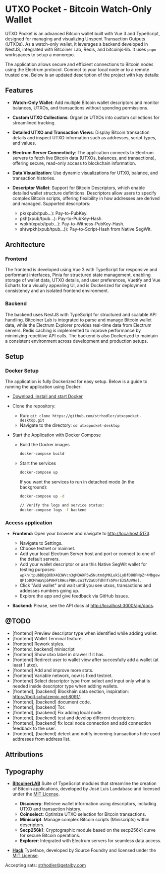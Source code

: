 # UTXO Pocket - Bitcoin Watch-Only Wallet

UTXO Pocket is an advanced Bitcoin wallet built with Vue 3 and TypeScript, designed for managing and visualizing Unspent Transaction Outputs (UTXOs). As a watch-only wallet, it leverages a backend developed in NestJS, integrated with Bitcoiner Lab, Redis, and bitcoinjs-lib. It uses `pnpm` workspaces to setup a monorepo. 

The application allows secure and efficient connections to Bitcoin nodes using the Electrum protocol. Connect to your local node or to a remote trusted one. Below is an updated description of the project with key details:

## Features

- **Watch-Only Wallet**: Add multiple Bitcoin wallet descriptors and monitor balances, UTXOs, and transactions without spending permissions.
- **Custom UTXO Collections**: Organize UTXOs into custom collections for streamlined tracking.
- **Detailed UTXO and Transaction Views**: Display Bitcoin transaction details and inspect UTXO information such as addresses, script types, and values.
- **Electrum Server Connectivity**: The application connects to Electrum servers to fetch live Bitcoin data (UTXOs, balances, and transactions), offering secure, read-only access to blockchain information.
- **Data Visualization**: Use dynamic visualizations for UTXO, balance, and transaction histories.
- **Descriptor Wallet**:    Support for Bitcoin Descriptors, which enable detailed wallet structure definitions. Descriptors allow users to specify complex Bitcoin scripts, offering flexibility in how addresses are derived and managed. Supported descriptors:

   - pk(xpub/tpub...): Pay-to-PubKey.
   - pkh(xpub/tpub...): Pay-to-PubKey-Hash.
   - wpkh(xpub/tpub...): Pay-to-Witness-PubKey-Hash.
   - sh(wpkh(xpub/tpub...)): Pay-to-Script-Hash from Native SegWit.

## Architecture

### Frontend

The frontend is developed using Vue 3 with TypeScript for responsive and performant interfaces, Pinia for structured state management, enabling storage of wallet data, UTXO details, and user preferences, Vuetify and Vue Echarts for a visually appealing UI, and is Dockerized for deployment consistency and an isolated frontend environment.

### Backend

The backend uses NestJS with TypeScript for structured and scalable API handling. Bitcoiner Lab is integrated to parse and manage Bitcoin wallet data, while the Electrum Explorer provides real-time data from Electrum servers. Redis caching is implemented to improve performance by minimizing repetitive API calls. The backend is also Dockerized to maintain a consistent environment across development and production setups.

## Setup

### Docker Setup

The application is fully Dockerized for easy setup. Below is a guide to running the application using Docker:

   - [Download, install and start Docker](https://www.docker.com/)

   - Clone the repository:

        -   Run: `git clone https://github.com/strhodler/utxopocket-desktop.git`
        -   Navigate to the directory: `cd utxopocket-desktop`

   - Start the Application with Docker Compose

     - Build the Docker images

        ```bash
        docker-compose build
        ```

     - Start the services

        ```bash
        docker-compose up
        ```

        If you want the services to run in detached mode (in the background):

        ```bash
        docker-compose up -d

        // Verify the logs and service status:
        docker-compose logs -f backend
        ```

### Access application

   - **Frontend:** Open your browser and navigate to [http://localhost:5173](http://localhost:5173).
     - Navigate to Settings.
     - Choose testnet or mainnet.
     - Add your local Electrum Server host and port or connect to one of the default servers.
     - Add your wallet descriptor or use this Native SegWit wallet for testing purposes: `wpkh(tpubDDgQXbX4Q3WVcn3gMQAXP5w5NutmdgMKLukSLyDfD88PNpZr4MbgewQP1oDCMhWaVpbPAHF1RHusPBKuzo1TV2aUbTdhhTs5PmrEzSAUV9e)`.
     - Click "Add wallet" and wait until you see utxos, transactions and addesses numbers going up.
     - Explore the app and give feedback via GitHub Issues.
  
   - **Backend:** Please, see the API docs at [http://localhost:3000/api/docs](http://localhost:3000/api/docs).


## @TODO

- [frontend] Preview descriptor type when identified while adding wallet.
- [frontend] Wallet Terminal feature.
- [frontend] Rework styles.
- [frontend, backend] miniscript
- [frontend] Show utxo label in drawer if it has.
- [frontend] Redirect user to wallet view after succesfully add a wallet (at least 1 utxo).
- [frontend] Add and improve more stats.
- [frontend] Variable network, now is fixed testnet.
- [frontend] Select descriptor type from select and input only what is needed inside descriptor type when adding wallets.
- [frontend], [backend] Blockhain data section, inspiration: <https://bolt.schulzemic.net:8091/>.
- [frontend], [backend] document code.
- [frontend], [backend] Tor.
- [frontend], [backend] Fix adding local node.
- [frontend], [backend] test and develop different descriptors.
- [frontend], [backend] fix local node connection and add connection feedback to the user.
- [frontend], [backend] detect and notify incoming transactions hide used addresses from address list.

## Attributions

## Typography

- **[BitcoinerLAB](https://github.com/bitcoinerlab)** 
  Suite of TypeScript modules that streamline the creation of Bitcoin applications, developed by José Luis Landabaso and licensed under the [MIT License](https://opensource.org/licenses/MIT).
  - **Discovery**: Retrieve wallet information using descriptors, including UTXO and transaction history.
  - **Coinselect**: Optimize UTXO selection for Bitcoin transactions.
  - **Miniscript**: Manage complex Bitcoin scripts (Miniscripts) within descriptors.
  - **Secp256k1**: Cryptographic module based on the secp256k1 curve for secure Bitcoin operations.
  - **Explorer**: Integrated with Electrum servers for seamless data access.
  
- **[Hack](https://github.com/source-foundry/Hack)** 
  Typeface, developed by Source Foundry and licensed under the [MIT License](https://opensource.org/licenses/MIT).

Accepting sats:
[strhodler@getalby.com](https://getalby.com/p/strhodler)
